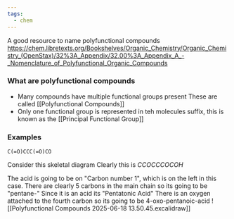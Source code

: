 ```yaml
---
tags:
  - chem
---
```

A good resource to name polyfunctional compounds
https://chem.libretexts.org/Bookshelves/Organic_Chemistry/Organic_Chemistry_(OpenStax)/32%3A_Appendix/32.00%3A_Appendix_A_-_Nomenclature_of_Polyfunctional_Organic_Compounds

### What are polyfunctional compounds
- Many compounds have multiple functional groups present
	These are called [[Polyfunctional Compounds]]
- Only one functional group is represented in teh molecules suffix, this is known as the [[Principal Functional Group]]

### Examples
```smiles
C(=O)CCC(=O)CO
```
Consider this skeletal diagram
Clearly this is $CCOCCCOCOH$

The acid is going to be on "Carbon number 1", which is on the left in this case.
There are clearly 5 carbons in the main chain so its going to be "pentane-"
Since it is an acid its "Pentatonic Acid"
There is an oxygen attached to the fourth carbon so its going to be 4-oxo-pentanoic-acid
![[Polyfunctional Compounds 2025-06-18 13.50.45.excalidraw]]